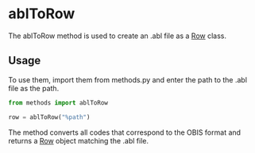 # ablToRow

The ablToRow method is used to create an .abl file as a [Row](Row.md) class.

## Usage

To use them, import them from methods.py and enter the path to the .abl file as the path.

```Python
from methods import ablToRow

row = ablToRow("%path")
```

The method converts all codes that correspond to the OBIS format and returns a [Row](Row.md) object matching the .abl file.

